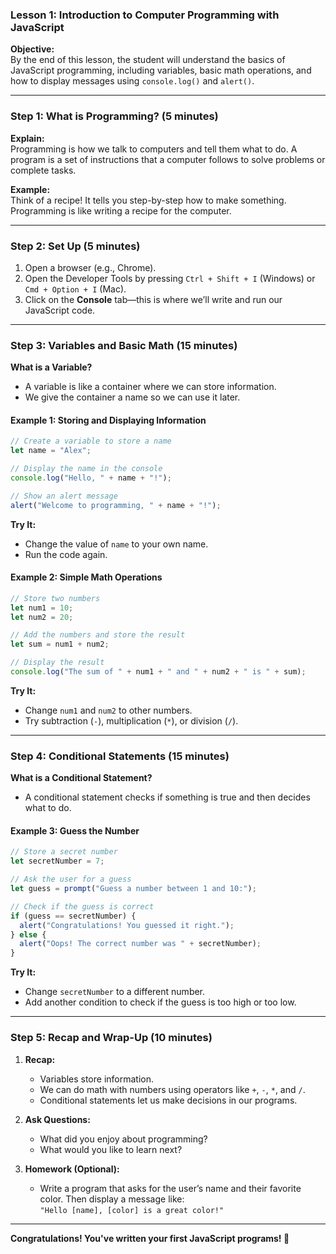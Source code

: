 ### Lesson 1: Introduction to Computer Programming with JavaScript

**Objective:**  
By the end of this lesson, the student will understand the basics of JavaScript programming, including variables, basic math operations, and how to display messages using `console.log()` and `alert()`.

---

### **Step 1: What is Programming? (5 minutes)**

**Explain:**  
Programming is how we talk to computers and tell them what to do. A program is a set of instructions that a computer follows to solve problems or complete tasks.

**Example:**  
Think of a recipe! It tells you step-by-step how to make something. Programming is like writing a recipe for the computer.

---

### **Step 2: Set Up (5 minutes)**

1. Open a browser (e.g., Chrome).
2. Open the Developer Tools by pressing `Ctrl + Shift + I` (Windows) or `Cmd + Option + I` (Mac).
3. Click on the **Console** tab—this is where we’ll write and run our JavaScript code.

---

### **Step 3: Variables and Basic Math (15 minutes)**

**What is a Variable?**

- A variable is like a container where we can store information.
- We give the container a name so we can use it later.

#### **Example 1: Storing and Displaying Information**

```javascript
// Create a variable to store a name
let name = "Alex";

// Display the name in the console
console.log("Hello, " + name + "!");

// Show an alert message
alert("Welcome to programming, " + name + "!");
```

**Try It:**

- Change the value of `name` to your own name.
- Run the code again.

#### **Example 2: Simple Math Operations**

```javascript
// Store two numbers
let num1 = 10;
let num2 = 20;

// Add the numbers and store the result
let sum = num1 + num2;

// Display the result
console.log("The sum of " + num1 + " and " + num2 + " is " + sum);
```

**Try It:**

- Change `num1` and `num2` to other numbers.
- Try subtraction (`-`), multiplication (`*`), or division (`/`).

---

### **Step 4: Conditional Statements (15 minutes)**

**What is a Conditional Statement?**

- A conditional statement checks if something is true and then decides what to do.

#### **Example 3: Guess the Number**

```javascript
// Store a secret number
let secretNumber = 7;

// Ask the user for a guess
let guess = prompt("Guess a number between 1 and 10:");

// Check if the guess is correct
if (guess == secretNumber) {
  alert("Congratulations! You guessed it right.");
} else {
  alert("Oops! The correct number was " + secretNumber);
}
```

**Try It:**

- Change `secretNumber` to a different number.
- Add another condition to check if the guess is too high or too low.

---

### **Step 5: Recap and Wrap-Up (10 minutes)**

1. **Recap:**

   - Variables store information.
   - We can do math with numbers using operators like `+`, `-`, `*`, and `/`.
   - Conditional statements let us make decisions in our programs.

2. **Ask Questions:**

   - What did you enjoy about programming?
   - What would you like to learn next?

3. **Homework (Optional):**
   - Write a program that asks for the user’s name and their favorite color. Then display a message like:  
     `"Hello [name], [color] is a great color!"`

---

**Congratulations! You've written your first JavaScript programs! 🎉**
